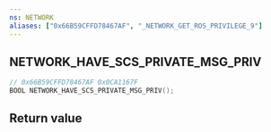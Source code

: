 ```yaml
---
ns: NETWORK
aliases: ["0x66B59CFFD78467AF", "_NETWORK_GET_ROS_PRIVILEGE_9"]
---
```

## NETWORK_HAVE_SCS_PRIVATE_MSG_PRIV

```c
// 0x66B59CFFD78467AF 0x0CA1167F
BOOL NETWORK_HAVE_SCS_PRIVATE_MSG_PRIV();
```


## Return value
